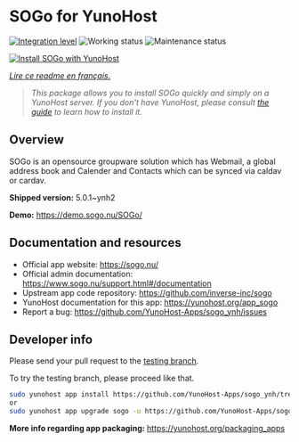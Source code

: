 <!--
N.B.: This README was automatically generated by https://github.com/YunoHost/apps/tree/master/tools/README-generator
It shall NOT be edited by hand.
-->

# SOGo for YunoHost

[![Integration level](https://dash.yunohost.org/integration/sogo.svg)](https://dash.yunohost.org/appci/app/sogo) ![Working status](https://ci-apps.yunohost.org/ci/badges/sogo.status.svg) ![Maintenance status](https://ci-apps.yunohost.org/ci/badges/sogo.maintain.svg)

[![Install SOGo with YunoHost](https://install-app.yunohost.org/install-with-yunohost.svg)](https://install-app.yunohost.org/?app=sogo)

*[Lire ce readme en français.](./README_fr.md)*

> *This package allows you to install SOGo quickly and simply on a YunoHost server.
If you don't have YunoHost, please consult [the guide](https://yunohost.org/#/install) to learn how to install it.*

## Overview

SOGo is an opensource groupware solution which has Webmail, a global address book and Calender and Contacts which can be synced via caldav or cardav.


**Shipped version:** 5.0.1~ynh2

**Demo:** https://demo.sogo.nu/SOGo/
## Documentation and resources

* Official app website: <https://sogo.nu/>
* Official admin documentation: <https://www.sogo.nu/support.html#/documentation>
* Upstream app code repository: <https://github.com/inverse-inc/sogo>
* YunoHost documentation for this app: <https://yunohost.org/app_sogo>
* Report a bug: <https://github.com/YunoHost-Apps/sogo_ynh/issues>

## Developer info

Please send your pull request to the [testing branch](https://github.com/YunoHost-Apps/sogo_ynh/tree/testing).

To try the testing branch, please proceed like that.

``` bash
sudo yunohost app install https://github.com/YunoHost-Apps/sogo_ynh/tree/testing --debug
or
sudo yunohost app upgrade sogo -u https://github.com/YunoHost-Apps/sogo_ynh/tree/testing --debug
```

**More info regarding app packaging:** <https://yunohost.org/packaging_apps>
